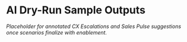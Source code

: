 # AI Dry-Run Sample Outputs

_Placeholder for annotated CX Escalations and Sales Pulse suggestions once scenarios finalize with enablement._
